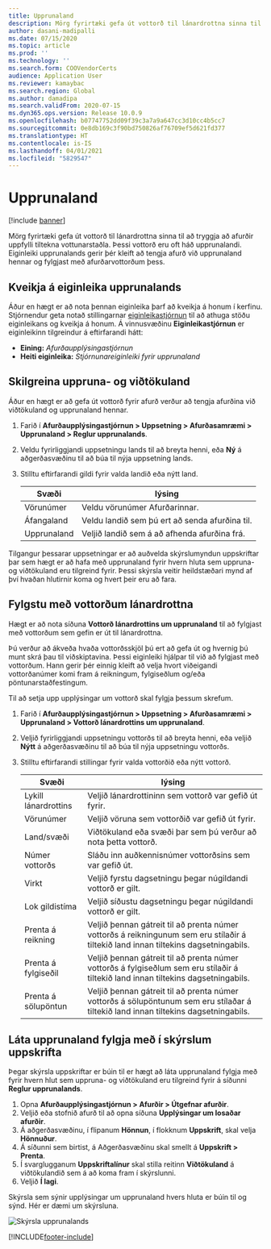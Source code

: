 ```yaml
---
title: Upprunaland
description: Mörg fyrirtæki gefa út vottorð til lánardrottna sinna til að tryggja að afurðir uppfylli tiltekna vottunarstaðla. Þessi vottorð eru oft háð upprunalandi. Í þessu efnisatriði er að finna upplýsingar um eiginleika upprunalands, sem gerir þér kleift að tengja afurð við upprunaland hennar og fylgjast með afurðarvottorðum þess.
author: dasani-madipalli
ms.date: 07/15/2020
ms.topic: article
ms.prod: ''
ms.technology: ''
ms.search.form: COOVendorCerts
audience: Application User
ms.reviewer: kamaybac
ms.search.region: Global
ms.author: damadipa
ms.search.validFrom: 2020-07-15
ms.dyn365.ops.version: Release 10.0.9
ms.openlocfilehash: b07747752dd09f39c3a7a9a647cc3d10cc4b5cc7
ms.sourcegitcommit: 0e8db169c3f90bd750826af76709ef5d621fd377
ms.translationtype: HT
ms.contentlocale: is-IS
ms.lasthandoff: 04/01/2021
ms.locfileid: "5829547"
---
```

# <a name="country-of-origin"></a>Upprunaland

[!include [banner](../includes/banner.md)]

Mörg fyrirtæki gefa út vottorð til lánardrottna sinna til að tryggja að afurðir uppfylli tiltekna vottunarstaðla. Þessi vottorð eru oft háð upprunalandi. Eiginleiki upprunalands gerir þér kleift að tengja afurð við upprunaland hennar og fylgjast með afurðarvottorðum þess.

## <a name="turn-on-the-country-of-origin-feature"></a>Kveikja á eiginleika upprunalands

Áður en hægt er að nota þennan eiginleika þarf að kveikja á honum í kerfinu. Stjórnendur geta notað stillingarnar [eiginleikastjórnun](../../fin-ops-core/fin-ops/get-started/feature-management/feature-management-overview.md) til að athuga stöðu eiginleikans og kveikja á honum. Á vinnusvæðinu **Eiginleikastjórnun** er eiginleikinn tilgreindur á eftirfarandi hátt:

- **Eining:** *Afurðaupplýsingastjórnun*
- **Heiti eiginleika:** *Stjórnunareiginleiki fyrir upprunaland*

## <a name="configure-source-and-destination-countries"></a>Skilgreina uppruna- og viðtökuland

Áður en hægt er að gefa út vottorð fyrir afurð verður að tengja afurðina við viðtökuland og upprunaland hennar.

1. Farið í **Afurðaupplýsingastjórnun \> Uppsetning \> Afurðasamræmi \> Upprunaland \> Reglur upprunalands**.
2. Veldu fyrirliggjandi uppsetningu lands til að breyta henni, eða **Ný** á aðgerðasvæðinu til að búa til nýja uppsetning lands.
3. Stilltu eftirfarandi gildi fyrir valda landið eða nýtt land.

    | Svæði | lýsing |
    |---|---|
    | Vörunúmer | Veldu vörunúmer Afurðarinnar. |
    | Áfangaland | Veldu landið sem þú ert að senda afurðina til. |
    | Upprunaland | Veljið landið sem á að afhenda afurðina frá. |

Tilgangur þessarar uppsetningar er að auðvelda skýrslumyndun uppskriftar þar sem hægt er að hafa með upprunaland fyrir hvern hluta sem uppruna- og viðtökuland eru tilgreind fyrir. Þessi skýrsla veitir heildstæðari mynd af því hvaðan hlutirnir koma og hvert þeir eru að fara.

## <a name="keep-track-of-vendor-certificates"></a>Fylgstu með vottorðum lánardrottna

Hægt er að nota síðuna **Vottorð lánardrottins um upprunaland** til að fylgjast með vottorðum sem gefin er út til lánardrottna.

Þú verður að ákveða hvaða vottorðsskjöl þú ert að gefa út og hvernig þú munt skrá þau til viðskiptavina. Þessi eiginleiki hjálpar til við að fylgjast með vottorðum. Hann gerir þér einnig kleift að velja hvort viðeigandi vottorðanúmer komi fram á reikningum, fylgiseðlum og/eða pöntunarstaðfestingum.

Til að setja upp upplýsingar um vottorð skal fylgja þessum skrefum.

1. Farið í **Afurðaupplýsingastjórnun \> Uppsetning \> Afurðasamræmi \> Upprunaland \> Vottorð lánardrottins um upprunaland**.
2. Veljið fyrirliggjandi uppsetningu vottorðs til að breyta henni, eða veljið **Nýtt** á aðgerðasvæðinu til að búa til nýja uppsetningu vottorðs.
3. Stilltu eftirfarandi stillingar fyrir valda vottorðið eða nýtt vottorð.

    | Svæði | lýsing |
    |---|---|
    | Lykill lánardrottins | Veljið lánardrottininn sem vottorð var gefið út fyrir. |
    | Vörunúmer | Veljið vöruna sem vottorðið var gefið út fyrir. |
    | Land/svæði | Viðtökuland eða svæði þar sem þú verður að nota þetta vottorð. |
    | Númer vottorðs | Sláðu inn auðkennisnúmer vottorðsins sem var gefið út. |
    | Virkt | Veljið fyrstu dagsetningu þegar núgildandi vottorð er gilt.|
    | Lok gildistíma | Veljið síðustu dagsetningu þegar núgildandi vottorð er gilt. |
    | Prenta á reikning | Veljið þennan gátreit til að prenta númer vottorðs á reikningunum sem eru stílaðir á tiltekið land innan tiltekins dagsetningabils. |
    | Prenta á fylgiseðil | Veljið þennan gátreit til að prenta númer vottorðs á fylgiseðlum sem eru stílaðir á tiltekið land innan tiltekins dagsetningabils. |
    | Prenta á sölupöntun | Veljið þennan gátreit til að prenta númer vottorðs á sölupöntunum sem eru stílaðar á tiltekið land innan tiltekins dagsetningabils. |

## <a name="include-the-country-of-origin-on-bom-reports"></a>Láta upprunaland fylgja með í skýrslum uppskrifta

Þegar skýrsla uppskriftar er búin til er hægt að láta upprunaland fylgja með fyrir hvern hlut sem uppruna- og viðtökuland eru tilgreind fyrir á síðunni **Reglur upprunalands**.

1. Opna **Afurðaupplýsingastjórnun \> Afurðir \> Útgefnar afurðir**.
1. Veljið eða stofnið afurð til að opna síðuna **Upplýsingar um losaðar afurðir**.
1. Á aðgerðasvæðinu, í flipanum **Hönnun**, í flokknum **Uppskrift**, skal velja **Hönnuður**.
1. Á síðunni sem birtist, á Aðgerðasvæðinu skal smellt á **Uppskrift \> Prenta**.
1. Í svarglugganum **Uppskriftalínur** skal stilla reitinn **Viðtökuland** á viðtökulandið sem á að koma fram í skýrslunni.
1. Veljið **Í lagi**.

Skýrsla sem sýnir upplýsingar um upprunaland hvers hluta er búin til og sýnd. Hér er dæmi um skýrsluna.

![Skýrsla upprunalands](media/country-of-origin-report.png "Skýrsla upprunalands")


[!INCLUDE[footer-include](../../includes/footer-banner.md)]